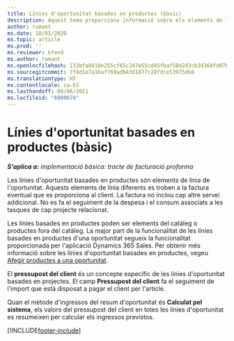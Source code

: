 ```yaml
---
title: Línies d'oportunitat basades en productes (bàsic)
description: Aquest tema proporciona informació sobre els elements de línia d'oportunitat basats en productes al Project Operations.
author: rumant
ms.date: 10/01/2020
ms.topic: article
ms.prod: ''
ms.reviewer: kfend
ms.author: rumant
ms.openlocfilehash: 132bfa8418e255cf65c247e55cd45fbaf58d243cb34368fd07bc4ade11bb243e
ms.sourcegitcommit: 7f8d1e7a16af769adb43d1877c28fdce53975db8
ms.translationtype: HT
ms.contentlocale: ca-ES
ms.lasthandoff: 08/06/2021
ms.locfileid: "6989674"
---
```

# <a name="product-based-opportunity-lines---lite"></a>Línies d'oportunitat basades en productes (bàsic)

_**S'aplica a:** implementació bàsica: tracte de facturació proforma_

Les línies d'oportunitat basades en productes són elements de línia de l'oportunitat. Aquests elements de línia diferents es troben a la factura eventual que es proporciona al client. La factura no inclou cap altre servei addicional. No es fa el seguiment de la despesa i el consum associats a les tasques de cap projecte relacionat.

Les línies basades en productes poden ser elements del catàleg o productes fora del catàleg. La major part de la funcionalitat de les línies basades en productes d'una oportunitat segueix la funcionalitat proporcionada per l'aplicació Dynamics 365 Sales. Per obtenir més informació sobre les línies d'oportunitat basades en productes, vegeu [Afegir productes a una oportunitat](/dynamics365/sales-enterprise/add-products-opportunity).

El **pressupost del client** és un concepte específic de les línies d'oportunitat basades en projectes. El camp **Pressupost del client** fa el seguiment de l'import que està disposat a pagar el client per l'article.

Quan el mètode d'ingressos del resum d'oportunitat és **Calculat pel sistema**, els valors del pressupost del client en totes les línies d'oportunitat es resumeixen per calcular els ingressos previstos. 



[!INCLUDE[footer-include](../../includes/footer-banner.md)]